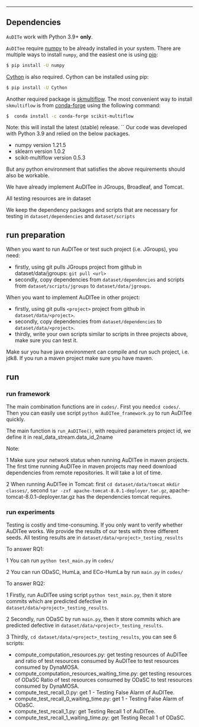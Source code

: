 *********************************************************************************************
## Dependencies
`AuDITe` work with Python 3.9+ **only**.

`AuDITee` require [numpy](www.numpy.org) to be already installed in your system. 
There are multiple ways to install `numpy`, and the easiest one is
using [pip](https://pip.pypa.io/en/stable/#):
```bash
$ pip install -U numpy
```

[Cython](https://cython.org/) is also required. 
Cython can be installed using pip:
```bash
$ pip install -U Cython
```

Another required package is [skmultiflow](https://scikit-multiflow.readthedocs.io/en/stable/installation.html). The most convenient way to install `skmultiflow` is from [conda-forge](https://anaconda.org/conda-forge/scikit-multiflow) using the following command:
```bash
$  conda install -c conda-forge scikit-multiflow
```
Note: this will install the latest (stable) release. 
``
Our code was developed with Python 3.9 and relied on the below packages.
- numpy version 1.21.5
- sklearn version 1.0.2
- scikit-multiflow version 0.5.3

But any python environment that satisfies the above requirements should also be workable.

We have already implement AuDITee in JGroups, Broadleaf, and Tomcat.

All testing resources are in dataset

We keep the dependency packages and scripts that are necessary for testing in ```dataset/dependencies``` and ```dataset/scripts```

## run preparation
When you want to run AuDITee or test such project (i.e. JGroups), you need:

- firstly, using git pulls JGroups project from github in dataset/data/jgroups: ```git pull <url>```
- secondly, copy dependencies from ```dataset/dependencies``` and scripts from ```dataset/scripts/jgroups``` to ```dataset/data/jgroups```.

When you want to implement AuDITee in other project:
- firstly, using git pulls ```<project>``` project from github in ```dataset/data/<project>```.
- secondly, copy dependencies from ```dataset/dependencies``` to ```dataset/data/<project>```.
- thirdly, write your own scripts similar to scripts in three projects above, make sure you can test it.

Make sur you have java environment can compile and run such project, i.e. jdk8.
If you run a maven project make sure you have maven.

## run
### run framework
The main combination functions are in ```codes/```.
First you need```cd codes/```.
Then you can easily use script ```python AuDITee_framework.py``` to run AuDITee quickly.

The main function is ```run_AuDITee()```, with required parameters project id, we define it in real_data_stream.data_id_2name

Note:

1 Make sure your network status when running AuDITee in maven projects.
The first time running AuDITee in maven projects may need download dependencies from remote repositories.
It will take a lot of time.

2 When running AuDITee in Tomcat:
first ```cd dataset/data/tomcat``` ```mkdir classes/```,
second ```tar -zxf apache-tomcat-8.0.1-deployer.tar.gz```, apache-tomcat-8.0.1-deployer.tar.gz has the dependencies tomcat requires.

### run experiments
Testing is costly and time-consuming. If you only want to verify whether AuDITee works. 
We provide the results of our tests with three different seeds.
All testing results are in ```dataset/data/<project>_testing_results```

To answer RQ1:

1 You can run ```python test_main.py``` in ```codes/```

2 You can run ODaSC, HumLa, and ECo-HumLa by run ```main.py``` in ```codes/```

To answer RQ2:

1 Firstly, run AuDITee using script ```python test_main.py```, then it store commits which are predicted defective in ```dataset/data/<project>_testing_results```.

2 Secondly, run ODaSC by run ```main.py```, then it store commits which are predicted defective in ```dataset/data/<project>_testing_results```.

3 Thirdly, ```cd dataset/data/<project>_testing_results```, you can see 6 scripts:
- compute_computation_resources.py: get testing resources of AuDITee and ratio of test resources consumed by AuDITee to test resources consumed by DynaMOSA.
- compute_computation_resources_waiting_time.py: get testing resources of ODaSC Ratio of test resources consumed by ODaSC to test resources consumed by DynaMOSA.
- compute_test_recall_0.py: get 1 - Testing False Alarm of AuDITee.
- compute_test_recall_0_waiting_time.py: get 1 - Testing False Alarm of ODaSC.
- compute_test_recall_1.py: get Testing Recall 1 of AuDITee.
- compute_test_recall_1_waiting_time.py: get Testing Recall 1 of ODaSC.